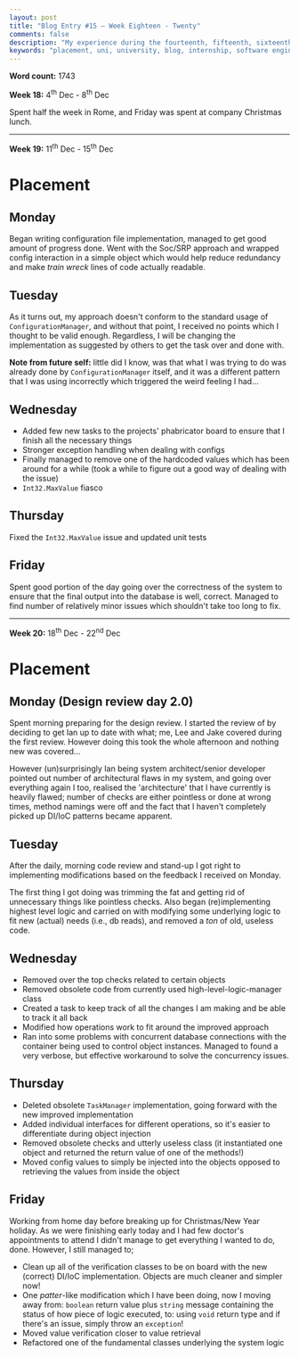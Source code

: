 ```yaml
---
layout: post
title: "Blog Entry #15 – Week Eighteen - Twenty"
comments: false
description: "My experience during the fourteenth, fifteenth, sixteenth and seventeenth week of the placement"
keywords: "placement, uni, university, blog, internship, software engineering, software development, week fourteen, week fifteen, phabricator, software development life cycle, c#, sql, subversion, svn, code review, debugging, christmas, fixes, music, automated algorithm design"
---
```


**Word count:** 1743

**Week 18:** 4<sup>th</sup> Dec - 8<sup>th</sup> Dec

Spent half the week in Rome, and Friday was spent at company Christmas lunch.

---

**Week 19:** 11<sup>th</sup> Dec - 15<sup>th</sup> Dec

# Placement
## Monday
Began writing configuration file implementation, managed to get good amount of progress done. Went with the Soc/SRP approach and wrapped config interaction in a simple object which would help reduce redundancy and make *train wreck* lines of code actually readable.

## Tuesday
As it turns out, my approach doesn't conform to the standard usage of `ConfigurationManager`, and without that point, I received no points which I thought to be valid enough. Regardless, I will be changing the implementation as suggested by others to get the task over and done with.

**Note from future self:** little did I know, was that what I was trying to do was already done by `ConfigurationManager` itself, and it was a different pattern that I was using incorrectly which triggered the weird feeling I had...

## Wednesday

- Added few new tasks to the projects' phabricator board to ensure that I finish all the necessary things
- Stronger exception handling when dealing with configs
- Finally managed to remove one of the hardcoded values which has been around for a while (took a while to figure out a good way of dealing with the issue)
- `Int32.MaxValue` fiasco

## Thursday
Fixed the `Int32.MaxValue` issue and updated unit tests

## Friday
Spent good portion of the day going over the correctness of the system to ensure that the final output into the database is well, correct. Managed to find number of relatively minor issues which shouldn't take too long to fix.

---

**Week 20:** 18<sup>th</sup> Dec - 22<sup>nd</sup> Dec

# Placement
## Monday (Design review day 2.0)
Spent morning preparing for the design review. I started the review of by deciding to get Ian up to date with what; me, Lee and Jake covered during the first review. However doing this took the whole afternoon and nothing new was covered...

However (un)surprisingly Ian being system architect/senior developer pointed out number of architectural flaws in my system, and going over everything again I too, realised the 'architecture' that I have currently is heavily flawed; number of checks are either pointless or done at wrong times, method namings were off and the fact that I haven't completely picked up DI/IoC patterns became apparent.

## Tuesday
After the daily, morning code review and stand-up I got right to implementing modifications based on the feedback I received on Monday.

The first thing I got doing was trimming the fat and getting rid of unnecessary things like pointless checks. Also began (re)implementing highest level logic and carried on with modifying some underlying logic to fit new (actual) needs (i.e., db reads), and removed a *ton* of old, useless code.

## Wednesday

- Removed over the top checks related to certain objects
- Removed obsolete code from currently used high-level-logic-manager class
- Created a task to keep track of all the changes I am making and be able to track it all back
- Modified how operations work to fit around the improved approach
- Ran into some problems with concurrent database connections with the container being used to control object instances. Managed to found a very verbose, but effective workaround to solve the concurrency issues. 

## Thursday

- Deleted obsolete `TaskManager` implementation, going forward with the new improved implementation
- Added individual interfaces for different operations, so it's easier to differentiate during object injection
- Removed obsolete checks and utterly useless class (it instantiated one object and returned the return value of one of the methods!)
- Moved config values to simply be injected into the objects opposed to retrieving the values from inside the object

## Friday
Working from home day before breaking up for Christmas/New Year holiday. As we were finishing early today and I had few doctor's appointments to attend I didn't manage to get everything I wanted to do, done. However, I still managed to;

- Clean up all of the verification classes to be on board with the new (correct) DI/IoC implementation. Objects are much cleaner and simpler now!
- One *patter*-like modification which I have been doing, now I moving away from: `boolean` return value plus `string` message containing the status of how piece of logic executed, to: using `void` return type and if there's an issue, simply throw an `exception`!
- Moved value verification closer to value retrieval
- Refactored one of the fundamental classes underlying the system logic
